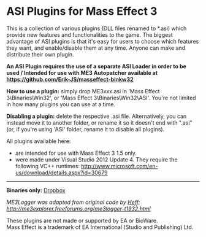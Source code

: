 # ASI Plugins for Mass Effect 3

This is a collection of various plugins (DLL files renamed to *.asi) which provide new features and functionalities to the game. The biggest advantage of ASI plugins is that it's easy for users to choose which features they want, and enable/disable them at any time. Anyone can make and distribute their own plugin.

**An ASI Plugin requires the use of a separate ASI Loader in order to be used / Intended for use with ME3 Autopatcher available at https://github.com/Erik-JS/masseffect-binkw32**

**How to use a plugin:** simply drop ME3xxx.asi in 'Mass Effect 3\Binaries\Win32', or 'Mass Effect 3\Binaries\Win32\ASI'. You're not limited in how many plugins you can use at a time.

**Disabling a plugin:** delete the respective .asi file. Alternatively, you can instead move it to another folder, or rename it so it doesn't end with ".asi" (or, if you're using 'ASI' folder, rename it to disable all plugins).

All plugins available here:
- are intended for use with Mass Effect 3 1.5 only.
- were made under Visual Studio 2012 Update 4. They require the following VC++ runtimes: http://www.microsoft.com/en-us/download/details.aspx?id=30679

-----------------------------------------------------------

**Binaries only:** [Dropbox](https://www.dropbox.com/sh/nkcxw14b9dtzpdg/AAAD1Z57FXHuU-DYQd76NwX_a?dl=0)

*ME3Logger was adapted from original code by [Heff](https://github.com/HeffU): http://me3explorer.freeforums.org/me3logger-t1932.html*

These plugins are not made or supported by EA or BioWare.<br />
Mass Effect is a trademark of EA International (Studio and Publishing) Ltd.